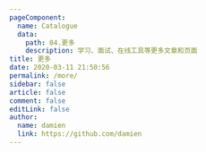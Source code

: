 ```yaml
---
pageComponent:
  name: Catalogue
  data:
    path: 04.更多
    description: 学习、面试、在线工具等更多文章和页面
title: 更多
date: 2020-03-11 21:50:56
permalink: /more/
sidebar: false
article: false
comment: false
editLink: false
author:
  name: damien
  link: https://github.com/damien
---
```

